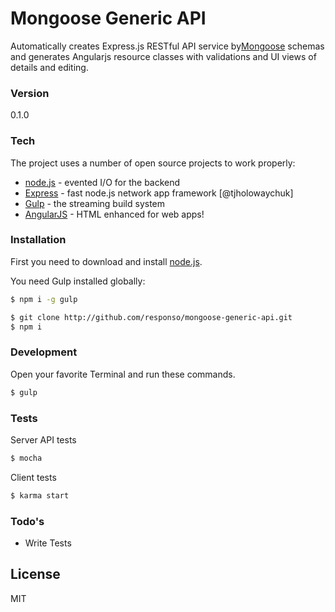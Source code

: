 # Mongoose Generic API

Automatically creates Express.js RESTful API service by[Mongoose] schemas and generates Angularjs resource classes with validations and UI views of details and editing.

### Version
0.1.0

### Tech

The project uses a number of open source projects to work properly:

* [node.js] - evented I/O for the backend
* [Express] - fast node.js network app framework [@tjholowaychuk]
* [Gulp] - the streaming build system
* [AngularJS] - HTML enhanced for web apps!

### Installation
First you need to download and install [node.js].

You need Gulp installed globally:

```sh
$ npm i -g gulp
```

```sh
$ git clone http://github.com/responso/mongoose-generic-api.git
$ npm i
```

### Development

Open your favorite Terminal and run these commands.

```sh
$ gulp
```

### Tests
Server API tests
```sh
$ mocha
```

Client tests
```sh
$ karma start
```

### Todo's

 - Write Tests

License
----

MIT


[node.js]:http://nodejs.org
[Twitter Bootstrap]:http://twitter.github.com/bootstrap/
[Mongoose]:http://mongoosejs.com/
[jQuery]:http://jquery.com
[express]:http://expressjs.com
[AngularJS]:http://angularjs.org
[Gulp]:http://gulpjs.com
